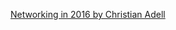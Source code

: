 [Networking in 2016 by Christian Adell](https://drive.google.com/open?id=0ByHJC0jxcIHia2V6cF9pZEJ5eFk)
